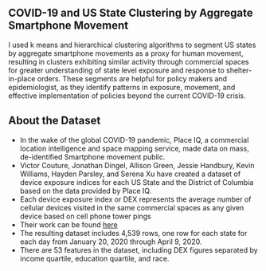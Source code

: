 ## COVID-19 and US State Clustering by Aggregate Smartphone Movement

I used k means and hierarchical clustering algorithms to segment US states by aggregate smartphone movements as a proxy for human movement, resulting in clusters exhibiting similar activity through commercial spaces for greater understanding of state level exposure and response to shelter-in-place orders.  These segments are helpful for policy makers and epidemiologist, as they identify patterns in exposure, movement, and effective implementation of policies beyond the current COVID-19 crisis.

## About the Dataset
-  In the wake of the global COVID-19 pandemic, Place IQ, a commercial location intelligence and space mapping service, made data on mass, de-identified Smartphone movement public. 
-  Victor Couture, Jonathan Dingel, Allison Green, Jessie Handbury, Kevin Williams, Hayden Parsley, and Serena Xu have created a dataset of device exposure indices for each US State and the District of Columbia based on the data provided by Place IQ. 
  - Each device exposure index or DEX represents the average number of cellular devices visited in the same commercial spaces as any given device based on cell phone tower pings
  - Their work can be found [here](https://github.com/COVIDExposureIndices/COVIDExposureIndices)
- The resulting dataset includes 4,539 rows, one row for each state for each day from January 20, 2020 through April 9, 2020.
- There are 53 features in the dataset, including DEX figures separated by income quartile, education quartile, and race.



